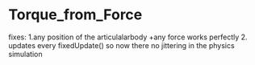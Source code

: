 # Torque_from_Force

fixes:
1.any position of the articulalarbody +any force works perfectly
2. updates every fixedUpdate() so now there no jittering in the physics simulation
